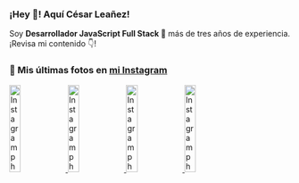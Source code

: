 <h3>¡Hey 👋! Aquí César Leañez!</h3>

<p>Soy <strong>Desarrollador JavaScript Full Stack 🚀</strong> más de tres años de experiencia.<br />¡Revisa mi contenido 👇!</p>

### 📸 Mis últimas fotos en [mi Instagram](https://instagram.com/cele)


<a href='https://instagram.com/p/C1UpuSGLQiG' target='_blank'>
  <img width='20%' src='https://scontent-lhr8-2.cdninstagram.com/v/t51.29350-15/412513918_1325803934584302_4400498733289087214_n.jpg?stp=dst-jpg_e15&_nc_ht=scontent-lhr8-2.cdninstagram.com&_nc_cat=106&_nc_ohc=kFypvkwhWnsQ7kNvgE4vgsm&edm=APU89FABAAAA&ccb=7-5&oh=00_AYBBoiyRNO-s3ID8E8DdS9C1lOR-tuKrUFjpm2DEvYSUEg&oe=66DC421D&_nc_sid=bc0c2c' alt='Instagram photo' />
</a>
<a href='https://instagram.com/p/CzMY3lzxgmx' target='_blank'>
  <img width='20%' src='https://scontent-lhr6-1.cdninstagram.com/v/t51.29350-15/398916226_819142863293745_2426123683154743297_n.webp?stp=dst-jpg_e35&_nc_ht=scontent-lhr6-1.cdninstagram.com&_nc_cat=109&_nc_ohc=30xMChfUD7gQ7kNvgFVPs1q&_nc_gid=e70aaad03bc248a590eb0a26d9ddf3b3&edm=APU89FABAAAA&ccb=7-5&oh=00_AYCaMfKE5f6-qrFu0ngW4txlO-vf6XF9VN7JjSFFXIMIlQ&oe=66DC410C&_nc_sid=bc0c2c' alt='Instagram photo' />
</a>
<a href='https://instagram.com/p/CygbQv4uqxM' target='_blank'>
  <img width='20%' src='https://scontent-lhr6-1.cdninstagram.com/v/t51.29350-15/391525959_236593062741789_5868561716480810596_n.webp?stp=dst-jpg_e35&_nc_ht=scontent-lhr6-1.cdninstagram.com&_nc_cat=109&_nc_ohc=eLukA1zeE8cQ7kNvgEujzrR&edm=APU89FABAAAA&ccb=7-5&oh=00_AYDHnQRbDXYezXxrg3cZnDmTc1E0sTzpC5lA_K0P5DZQ4g&oe=66DC4748&_nc_sid=bc0c2c' alt='Instagram photo' />
</a>
<a href='https://instagram.com/p/CxTmOF6vN8M' target='_blank'>
  <img width='20%' src='https://scontent-lhr6-1.cdninstagram.com/v/t51.29350-15/378565944_323878180141713_8920720304536029091_n.jpg?stp=dst-jpg_e15&_nc_ht=scontent-lhr6-1.cdninstagram.com&_nc_cat=109&_nc_ohc=6lqrGZNcCeMQ7kNvgFeUl5F&_nc_gid=e70aaad03bc248a590eb0a26d9ddf3b3&edm=APU89FABAAAA&ccb=7-5&oh=00_AYCHxiEyPlf2Yvoe8ifGxWhuqEddEv7VkYkXrLA8_a3EIA&oe=66DC4112&_nc_sid=bc0c2c' alt='Instagram photo' />
</a>
